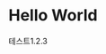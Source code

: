 <!DOCTPYE html>
<html>
  <head>
    <meta charset="utf-8">
    <title>Hello World</title>
  </head>
  <body>
    <h1>Hello World</h1>
    <p>테스트1.2.3</p>
  </body>
</html>
